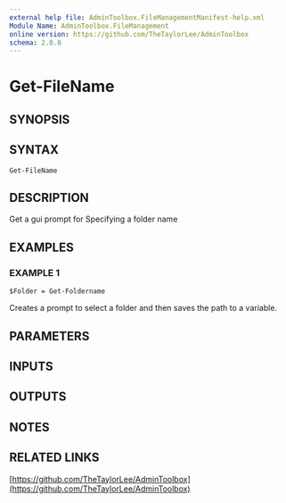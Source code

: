 ```yaml
---
external help file: AdminToolbox.FileManagementManifest-help.xml
Module Name: AdminToolbox.FileManagement
online version: https://github.com/TheTaylorLee/AdminToolbox
schema: 2.0.0
---
```


# Get-FileName

## SYNOPSIS

## SYNTAX

```
Get-FileName
```

## DESCRIPTION
Get a gui prompt for Specifying a folder name

## EXAMPLES

### EXAMPLE 1
```
$Folder = Get-Foldername
```

Creates a prompt to select a folder and then saves the path to a variable.

## PARAMETERS

## INPUTS

## OUTPUTS

## NOTES

## RELATED LINKS

[https://github.com/TheTaylorLee/AdminToolbox](https://github.com/TheTaylorLee/AdminToolbox)

